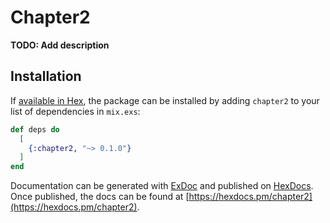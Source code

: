 # Chapter2

**TODO: Add description**

## Installation

If [available in Hex](https://hex.pm/docs/publish), the package can be installed
by adding `chapter2` to your list of dependencies in `mix.exs`:

```elixir
def deps do
  [
    {:chapter2, "~> 0.1.0"}
  ]
end
```

Documentation can be generated with [ExDoc](https://github.com/elixir-lang/ex_doc)
and published on [HexDocs](https://hexdocs.pm). Once published, the docs can
be found at [https://hexdocs.pm/chapter2](https://hexdocs.pm/chapter2).

